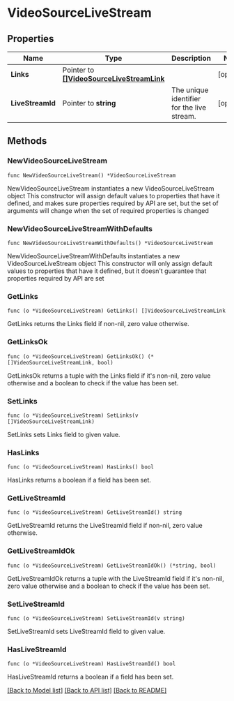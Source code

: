 # VideoSourceLiveStream

## Properties

Name | Type | Description | Notes
------------ | ------------- | ------------- | -------------
**Links** | Pointer to [**[]VideoSourceLiveStreamLink**](VideoSourceLiveStreamLink.md) |  | [optional] 
**LiveStreamId** | Pointer to **string** | The unique identifier for the live stream. | [optional] 

## Methods

### NewVideoSourceLiveStream

`func NewVideoSourceLiveStream() *VideoSourceLiveStream`

NewVideoSourceLiveStream instantiates a new VideoSourceLiveStream object
This constructor will assign default values to properties that have it defined,
and makes sure properties required by API are set, but the set of arguments
will change when the set of required properties is changed

### NewVideoSourceLiveStreamWithDefaults

`func NewVideoSourceLiveStreamWithDefaults() *VideoSourceLiveStream`

NewVideoSourceLiveStreamWithDefaults instantiates a new VideoSourceLiveStream object
This constructor will only assign default values to properties that have it defined,
but it doesn't guarantee that properties required by API are set

### GetLinks

`func (o *VideoSourceLiveStream) GetLinks() []VideoSourceLiveStreamLink`

GetLinks returns the Links field if non-nil, zero value otherwise.

### GetLinksOk

`func (o *VideoSourceLiveStream) GetLinksOk() (*[]VideoSourceLiveStreamLink, bool)`

GetLinksOk returns a tuple with the Links field if it's non-nil, zero value otherwise
and a boolean to check if the value has been set.

### SetLinks

`func (o *VideoSourceLiveStream) SetLinks(v []VideoSourceLiveStreamLink)`

SetLinks sets Links field to given value.

### HasLinks

`func (o *VideoSourceLiveStream) HasLinks() bool`

HasLinks returns a boolean if a field has been set.

### GetLiveStreamId

`func (o *VideoSourceLiveStream) GetLiveStreamId() string`

GetLiveStreamId returns the LiveStreamId field if non-nil, zero value otherwise.

### GetLiveStreamIdOk

`func (o *VideoSourceLiveStream) GetLiveStreamIdOk() (*string, bool)`

GetLiveStreamIdOk returns a tuple with the LiveStreamId field if it's non-nil, zero value otherwise
and a boolean to check if the value has been set.

### SetLiveStreamId

`func (o *VideoSourceLiveStream) SetLiveStreamId(v string)`

SetLiveStreamId sets LiveStreamId field to given value.

### HasLiveStreamId

`func (o *VideoSourceLiveStream) HasLiveStreamId() bool`

HasLiveStreamId returns a boolean if a field has been set.


[[Back to Model list]](../README.md#documentation-for-models) [[Back to API list]](../README.md#documentation-for-api-endpoints) [[Back to README]](../README.md)


